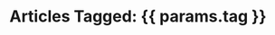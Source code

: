 <script setup>
import { useData } from 'vitepress'

const { params } = useData()
</script>

# Articles Tagged: {{ params.tag }}
